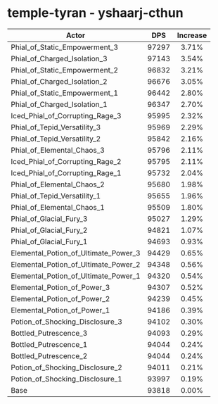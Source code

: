 # temple-tyran - yshaarj-cthun
| Actor | DPS | Increase |
|---|:---:|:---:|
|Phial_of_Static_Empowerment_3|97297|3.71%|
|Phial_of_Charged_Isolation_3|97143|3.54%|
|Phial_of_Static_Empowerment_2|96832|3.21%|
|Phial_of_Charged_Isolation_2|96676|3.05%|
|Phial_of_Static_Empowerment_1|96442|2.80%|
|Phial_of_Charged_Isolation_1|96347|2.70%|
|Iced_Phial_of_Corrupting_Rage_3|95995|2.32%|
|Phial_of_Tepid_Versatility_3|95969|2.29%|
|Phial_of_Tepid_Versatility_2|95842|2.16%|
|Phial_of_Elemental_Chaos_3|95796|2.11%|
|Iced_Phial_of_Corrupting_Rage_2|95795|2.11%|
|Iced_Phial_of_Corrupting_Rage_1|95732|2.04%|
|Phial_of_Elemental_Chaos_2|95680|1.98%|
|Phial_of_Tepid_Versatility_1|95655|1.96%|
|Phial_of_Elemental_Chaos_1|95509|1.80%|
|Phial_of_Glacial_Fury_3|95027|1.29%|
|Phial_of_Glacial_Fury_2|94821|1.07%|
|Phial_of_Glacial_Fury_1|94693|0.93%|
|Elemental_Potion_of_Ultimate_Power_3|94429|0.65%|
|Elemental_Potion_of_Ultimate_Power_2|94348|0.56%|
|Elemental_Potion_of_Ultimate_Power_1|94320|0.54%|
|Elemental_Potion_of_Power_3|94307|0.52%|
|Elemental_Potion_of_Power_2|94239|0.45%|
|Elemental_Potion_of_Power_1|94186|0.39%|
|Potion_of_Shocking_Disclosure_3|94102|0.30%|
|Bottled_Putrescence_3|94093|0.29%|
|Bottled_Putrescence_1|94044|0.24%|
|Bottled_Putrescence_2|94044|0.24%|
|Potion_of_Shocking_Disclosure_2|94011|0.21%|
|Potion_of_Shocking_Disclosure_1|93997|0.19%|
|Base|93818|0.00%|
